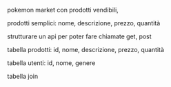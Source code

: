 pokemon market con prodotti vendibili,

prodotti semplici: nome, descrizione, prezzo, quantità

strutturare un api per poter fare chiamate get, post 

tabella prodotti: id, nome, descrizione, prezzo, quantità

tabella utenti: id, nome, genere

tabella join

